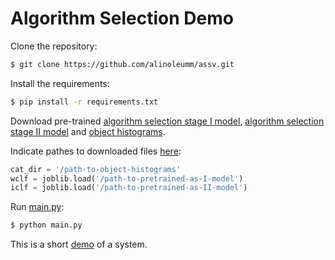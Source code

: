 # Algorithm Selection Demo

Clone the repository:

```bash
$ git clone https://github.com/alinoleumm/assv.git
```

Install the requirements:

```bash
$ pip install -r requirements.txt
```

Download pre-trained [algorithm selection stage I model](https://github.com/alinoleumm/assv/releases/download/v1.1/svc.sav), [algorithm selection stage II model](https://github.com/alinoleumm/assv/releases/download/v1.1/dt.sav) and [object histograms](https://github.com/alinoleumm/assv/releases/download/v1.1/object_histograms.tar.gz).

Indicate pathes to downloaded files [here](https://github.com/alinoleumm/assv/blob/2324462ab954f1df88ed4e414e7f1d0ad7c7aeeb/main.py#L80-L82):

```python
cat_dir = '/path-to-object-histograms' 
wclf = joblib.load('/path-to-pretrained-as-I-model') 
iclf = joblib.load('/path-to-pretrained-as-II-model') 
```

Run [main.py](https://github.com/alinoleumm/assv/blob/master/main.py):

```bash
$ python main.py
```

This is a short [demo](https://www.dropbox.com/s/a46trqt7cwrvgm3/SP_DemoWithStageII.mp4?dl=0) of a system.
